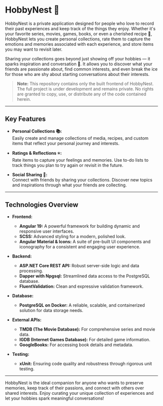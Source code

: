 # HobbyNest 🌟

HobbyNest is a private application designed for people who love to record their past experiences and keep track of the things they enjoy. Whether it's your favorite series, movies, games, books, or even a cherished recipe 🍲, HobbyNest lets you create personal collections, rate them to capture the emotions and memories associated with each experience, and store items you may want to revisit later.

Sharing your collections goes beyond just showing off your hobbies — it sparks inspiration and conversation 💬. It allows you to discover what your friends are passionate about, find common interests, and even break the ice for those who are shy about starting conversations about their interests.

> **Note:** This repository contains only the built frontend of HobbyNest. The full project is under development and remains private. No rights are granted to copy, use, or distribute any of the code contained herein.

---

## Key Features

- **Personal Collections 📚:**  
  Easily create and manage collections of media, recipes, and custom items that reflect your personal journey and interests.

- **Ratings & Reflections ⭐:**  
  Rate items to capture your feelings and memories. Use to-do lists to track things you plan to try again or revisit in the future.

- **Social Sharing 🤝:**  
  Connect with friends by sharing your collections. Discover new topics and inspirations through what your friends are collecting.

---

## Technologies Overview

- **Frontend:**  
  - **Angular 19:** A powerful framework for building dynamic and responsive user interfaces.
  - **SCSS:** Advanced styling for a modern, polished look.
  - **Angular Material & Icons:** A suite of pre-built UI components and iconography for a consistent and engaging user experience.

- **Backend:**  
  - **ASP.NET Core REST API:** Robust server-side logic and data processing.
  - **Dapper with Npgsql:** Streamlined data access to the PostgreSQL database.
  - **FluentValidation:** Clean and expressive validation framework.

- **Database:**  
  - **PostgreSQL on Docker:** A reliable, scalable, and containerized solution for data storage needs.

- **External APIs:**  
  - **TMDB (The Movie Database):** For comprehensive series and movie data.
  - **IGDB (Internet Games Database):** For detailed game information.
  - **GoogleBooks:** For accessing book details and metadata.

- **Testing:**  
  - **xUnit:** Ensuring code quality and robustness through rigorous unit testing.

---

HobbyNest is the ideal companion for anyone who wants to preserve memories, keep track of their passions, and connect with others over shared interests. Enjoy curating your unique collection of experiences and let your hobbies spark meaningful conversations!
